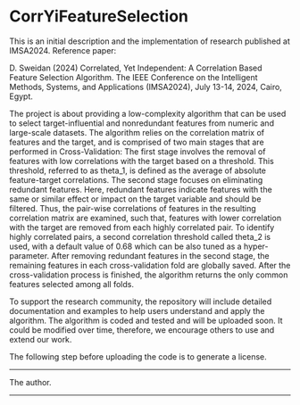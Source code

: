 # CorrYiFeatureSelection

This is an initial description and the implementation of research published at IMSA2024.
Reference paper: 

D. Sweidan (2024)
Correlated, Yet Independent: A Correlation Based Feature Selection Algorithm. 
The IEEE Conference on the Intelligent Methods, Systems, and Applications (IMSA2024),
July 13-14, 2024, Cairo, Egypt.

The project is about providing a low-complexity algorithm that can be used to select target-influential and nonredundant features from numeric and large-scale datasets.
The algorithm relies on the correlation matrix of features and the target, and is comprised of two main stages that are performed in Cross-Validation:
The first stage involves the removal of features with low correlations with the target based on a threshold. This threshold, referred to as theta_1, is defined as the average of absolute feature-target correlations.
The second stage focuses on eliminating redundant features. Here, redundant features indicate features with the same or similar effect or impact on the target variable and should be filtered. 
Thus, the pair-wise correlations of features in the resulting correlation matrix are examined, such that, features with lower correlation with the target are removed from each highly correlated pair.
To identify highly correlated pairs, a second correlation threshold called theta_2 is used, with a default value of 0.68 which can be also tuned as a hyper-parameter. 
After removing redundant features in the second stage, the remaining features in each cross-validation fold are globally saved.
After the cross-validation process is finished, the algorithm returns the only common features selected among all folds. 

To support the research community, the repository will include detailed documentation and examples to help users understand and apply the algorithm. The algorithm is coded and tested and will be uploaded soon. It could be modified over time, therefore, we encourage others to use and extend our work.

The following step before uploading the code is to generate a license.

***********************
The author.
***********************
